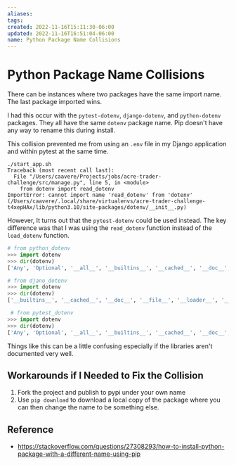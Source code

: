 ```yaml
---
aliases: 
tags: 
created: 2022-11-16T15:11:30-06:00
updated: 2022-11-16T16:51:04-06:00
name: Python Package Name Collisions
---
```

# Python Package Name Collisions

There can be instances where two packages have the same import name.  The last package imported wins.

I had this occur with the `pytest-dotenv`, `django-dotenv`, and `python-dotenv` packages.  They all have the same `dotenv` package name.  Pip doesn't have any way to rename this during install.

This collision prevented me from using an `.env` file in my Django application and within pytest at the same time.

```shell
./start_app.sh 
Traceback (most recent call last):
  File "/Users/caavere/Projects/jobs/acre-trader-challenge/src/manage.py", line 5, in <module>
    from dotenv import read_dotenv
ImportError: cannot import name 'read_dotenv' from 'dotenv' (/Users/caavere/.local/share/virtualenvs/acre-trader-challenge-t4xepHAx/lib/python3.10/site-packages/dotenv/__init__.py)
```

However, It turns out that the `pytest-dotenv` could be used instead.  The key difference was that I was using the `read_dotenv` function instead of the `load_dotenv` function.

```python
# from python_dotenv
>>> import dotenv
>>> dir(dotenv)
['Any', 'Optional', '__all__', '__builtins__', '__cached__', '__doc__', '__file__', '__loader__', '__name__', '__package__', '__path__', '__spec__', 'dotenv_values', 'find_dotenv', 'get_cli_string', 'get_key', 'load_dotenv', 'load_ipython_extension', 'main', 'parser', 'set_key', 'unset_key', 'variables']

# from djano_dotenv
>>> import dotenv
>>> dir(dotenv)
['__builtins__', '__cached__', '__doc__', '__file__', '__loader__', '__name__', '__package__', '__spec__', '__version__', 'line_re', 'os', 'parse_dotenv', 're', 'read_dotenv', 'sys', 'variable_re', 'warnings']

 # from pytest_dotenv
>>> import dotenv
>>> dir(dotenv)
['Any', 'Optional', '__all__', '__builtins__', '__cached__', '__doc__', '__file__', '__loader__', '__name__', '__package__', '__path__', '__spec__', 'dotenv_values', 'find_dotenv', 'get_cli_string', 'get_key', 'load_dotenv', 'load_ipython_extension', 'main', 'parser', 'set_key', 'unset_key', 'variables']
```

Things like this can be a little confusing especially if the libraries aren't documented very well.

## Workarounds if I Needed to Fix the Collision
1. Fork the project and publish to pypi under your own name
2. Use `pip download` to download a local copy of the package where you can then change the name to be something else.

## Reference
- https://stackoverflow.com/questions/27308293/how-to-install-python-package-with-a-different-name-using-pip
